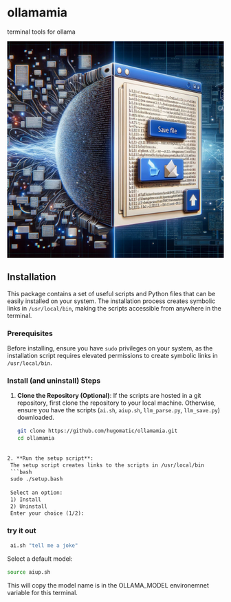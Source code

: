 # ollamamia
terminal tools for ollama

![save](images/ollamamia.png)

## Installation

This package contains a set of useful scripts and Python files that can be easily installed on your system. The installation process creates symbolic links in `/usr/local/bin`, making the scripts accessible from anywhere in the terminal.

### Prerequisites

Before installing, ensure you have `sudo` privileges on your system, as the installation script requires elevated permissions to create symbolic links in `/usr/local/bin`.

### Install (and uninstall) Steps

1. **Clone the Repository (Optional)**:
   If the scripts are hosted in a git repository, first clone the repository to your local machine. Otherwise, ensure you have the scripts (`ai.sh`, `aiup.sh`, `llm_parse.py`, `llm_save.py`) downloaded.

   ```bash
   git clone https://github.com/hugomatic/ollamamia.git
   cd ollamamia
  ```

2. **Run the setup script**:
   The setup script creates links to the scripts in /usr/local/bin
   ```bash
   sudo ./setup.bash

   Select an option:
   1) Install
   2) Uninstall
   Enter your choice (1/2):
   ```
### try it out

  ```bash
   ai.sh "tell me a joke"
  ```

  Select a default model:

  ```bash
  source aiup.sh
  ```
  This will copy the model name is in the OLLAMA_MODEL environemnet variable for this terminal.
